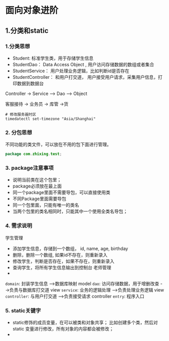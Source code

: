 # 面向对象进阶

## 1.分类和static

### 1.分类思想

+ Student: 标准学生类，用于存储学生信息
+ StudentDao： Data Access Object , 用户访问存储数据的数组或者集合
+ StudentService： 用户处理业务逻辑，比如判断id是否存在
+ StudentController： 和用户打交道， 用户接受用户请求，采集用户信息，打印数据到数据台

Controller ->  Service --> Dao --> Object

客服接待 ->     业务员 ->     库管 ->货

```shell
# 修改服务器时区
timedatectl set-timezone "Asia/Shanghai"
```

### 2. 分包思想

不同功能的类文件，可以放在不用的包下面进行管理。

```java
package com.zhixing.test;
```


### 3. package注意事项

+ 说明当前类在这个包里；
+ package必须放在最上面
+ 同一个package里面不需要导包，可以直接使用类
+ 不同Package里面需要导包
+ 同一个包里面，只能有唯一的类名
+ 当两个包里的类名相同时，只能其中一个使用全类名导包；


### 4. 需求说明

学生管理
+ 添加学生信息，存储到一个数组， id, name, age, birthday
+ 删除，删除一个数组, 如果id不存在，则重新录入
+ 修改学生，判断是否存在，如果不存在，则重新录入
+ 查询学生，将所有学生信息输出到控制台
老师管理 
+ 

`domain`: 封装学生信息 -->数据库映射  model 
`dao`: 访问存储数据，用于增删改查  -->负责与数据库打交道  view 
`service`: 业务的逻辑处理 -->负责处理业务逻辑  view
`controller`: 与用户打交道 -->负责接受请求 controller
`entry`: 程序入口


### 5. static关键字 

+ static修饰的成员变量，在可以被类和对象共享； 比如创建多个类，然后对static 变量进行修改，所有对象的内容都会被修改；
+ 